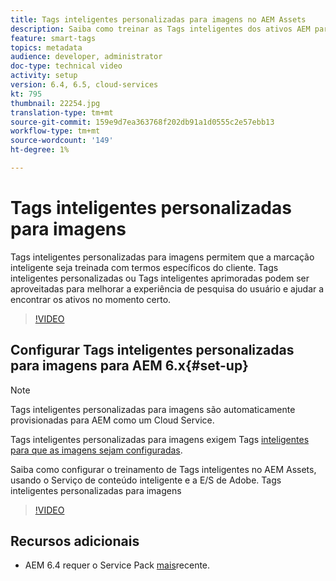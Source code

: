 ```yaml
---
title: Tags inteligentes personalizadas para imagens no AEM Assets
description: Saiba como treinar as Tags inteligentes dos ativos AEM para aplicar termos personalizados aos ativos.
feature: smart-tags
topics: metadata
audience: developer, administrator
doc-type: technical video
activity: setup
version: 6.4, 6.5, cloud-services
kt: 795
thumbnail: 22254.jpg
translation-type: tm+mt
source-git-commit: 159e9d7ea363768f202db91a1d0555c2e57ebb13
workflow-type: tm+mt
source-wordcount: '149'
ht-degree: 1%

---
```



# Tags inteligentes personalizadas para imagens

Tags inteligentes personalizadas para imagens permitem que a marcação inteligente seja treinada com termos específicos do cliente.
Tags inteligentes personalizadas ou Tags inteligentes aprimoradas podem ser aproveitadas para melhorar a experiência de pesquisa do usuário e ajudar a encontrar os ativos no momento certo.

>[!VIDEO](https://video.tv.adobe.com/v/22254/?quality=12&learn=on)

## Configurar Tags inteligentes personalizadas para imagens para AEM 6.x{#set-up}

>[!NOTE]
> Tags inteligentes personalizadas para imagens são automaticamente provisionadas para AEM como um Cloud Service.

Tags inteligentes personalizadas para imagens exigem Tags [inteligentes para que as imagens sejam configuradas](./image-smart-tags.md#set-up).

Saiba como configurar o treinamento de Tags inteligentes no AEM Assets, usando o Serviço de conteúdo inteligente e a E/S de Adobe. Tags inteligentes personalizadas para imagens

>[!VIDEO](https://video.tv.adobe.com/v/23405/?quality=12&learn=on)

## Recursos adicionais

* AEM 6.4 requer o Service Pack [mais](https://docs.adobe.com/content/help/en/experience-manager-release-information/aem-release-updates/aem-releases-updates.html#aem-64)recente.


